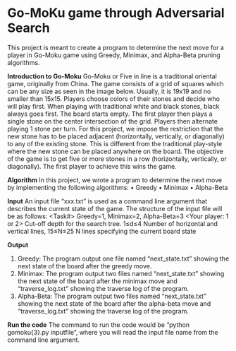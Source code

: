# Go-MoKu game through Adversarial Search
This project is meant to create a program to determine the next move for a player in Go-Moku game using Greedy, Minimax, and Alpha-Beta pruning algorithms. 

**Introduction to Go-Moku**
Go-Moku or Five in line is a traditional oriental game, originally from China. The game consists of a grid of squares which can be any size as seen in the image below. Usually, it is 19x19 and no smaller than 15x15. Players choose colors of their stones and decide who will play first. When playing with traditional white and black stones, black always goes first. The board starts empty. The first player then plays a single stone on the center intersection of the grid. Players then alternate playing 1 stone per turn. For this project, we impose the restriction that the new stone has to be placed adjacent (horizontally, vertically, or diagonally) to any of the existing stone. This is different from the traditional play-style where the new stone can be placed anywhere on the board. The objective of the game is to get five or more stones in a row (horizontally, vertically, or diagonally). The first player to achieve this wins the game.

**Algorithm**
In this project, we wrote a program to determine the next move by implementing the following algorithms:
• Greedy
• Minimax
• Alpha-Beta

**Input**
An input file “xxx.txt” is used as a command line argument that describes the current state of the game. The structure of the input file will be as follows:
<Task#> Greedy=1, Minimax=2, Alpha-Beta=3
<Your player: 1 or 2>
<Cutting off depth: d> Cut-off depth for the search tree. 1≤d≤4 
<N> Number of horizontal and vertical lines, 15≤N≤25
<Board state> N lines specifying the current board state


**Output**
1. Greedy: The program output one file named “next_state.txt” showing the next state of the board after the greedy move.
2. Minimax:
The program output two files named “next_state.txt” showing the next state of the board after the minimax move and “traverse_log.txt” showing the traverse log of the program.
3. Alpha-Beta:
The program output two files named “next_state.txt” showing the next state of the board after the alpha-beta move and “traverse_log.txt” showing the traverse log of the program.


**Run the code**
The command to run the code would be “python gomoku{3}.py inputfile”, where you will read the input file name from the command line argument.


 
